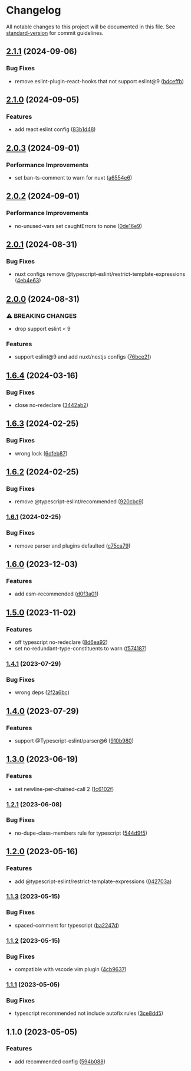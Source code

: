 # Changelog

All notable changes to this project will be documented in this file. See [standard-version](https://github.com/conventional-changelog/standard-version) for commit guidelines.

## [2.1.1](https://github.com/buka-lnc/npm.eslint-config/compare/v2.1.0...v2.1.1) (2024-09-06)


### Bug Fixes

* remove eslint-plugin-react-hooks that not support eslint@9 ([bdceffb](https://github.com/buka-lnc/npm.eslint-config/commit/bdceffb8fe59dd12ff20893c33904526f5d2e400))

## [2.1.0](https://github.com/buka-lnc/npm.eslint-config/compare/v2.0.3...v2.1.0) (2024-09-05)


### Features

* add react eslint config ([83b1d48](https://github.com/buka-lnc/npm.eslint-config/commit/83b1d48915469630b7a72561e7d6408996db4b63))

## [2.0.3](https://github.com/buka-lnc/npm.eslint-config/compare/v2.0.2...v2.0.3) (2024-09-01)


### Performance Improvements

* set ban-ts-comment to warn for nuxt ([a6554e6](https://github.com/buka-lnc/npm.eslint-config/commit/a6554e6bf20d311f1463609fe05e39740c405ca8))

## [2.0.2](https://github.com/buka-lnc/npm.eslint-config/compare/v2.0.1...v2.0.2) (2024-09-01)


### Performance Improvements

* no-unused-vars set caughtErrors to none ([0de16e9](https://github.com/buka-lnc/npm.eslint-config/commit/0de16e987650cb8bb5ef869c1c0ccb09beab3c23))

## [2.0.1](https://github.com/buka-lnc/npm.eslint-config/compare/v2.0.0...v2.0.1) (2024-08-31)


### Bug Fixes

* nuxt configs remove @typescript-eslint/restrict-template-expressions ([4eb4e63](https://github.com/buka-lnc/npm.eslint-config/commit/4eb4e63f92bfe08232385e3359f6330470a1a440))

## [2.0.0](https://github.com/buka-lnc/npm.eslint-config/compare/v1.6.4...v2.0.0) (2024-08-31)


### ⚠ BREAKING CHANGES

* drop support eslint < 9

### Features

* support eslint@9 and add nuxt/nestjs configs ([76bce2f](https://github.com/buka-lnc/npm.eslint-config/commit/76bce2f535c99008425e201ca8a8fd35b442d1dc))

## [1.6.4](https://github.com/buka-lnc/npm.eslint-config/compare/v1.6.3...v1.6.4) (2024-03-16)


### Bug Fixes

* close no-redeclare ([3442ab2](https://github.com/buka-lnc/npm.eslint-config/commit/3442ab224c133ecf6ccdba3a089652a33b16a044))

## [1.6.3](https://github.com/buka-lnc/npm.eslint-config/compare/v1.6.2...v1.6.3) (2024-02-25)


### Bug Fixes

* wrong lock ([6dfeb87](https://github.com/buka-lnc/npm.eslint-config/commit/6dfeb87069ac79ee318582cbc1a0da7563218ab9))

## [1.6.2](https://github.com/buka-lnc/npm.eslint-config/compare/v1.6.1...v1.6.2) (2024-02-25)


### Bug Fixes

* remove @typescript-eslint/recommended ([920cbc9](https://github.com/buka-lnc/npm.eslint-config/commit/920cbc90ebd77b4228dc7dd153dc0356eb65677c))

### [1.6.1](https://github.com/buka-lnc/npm.eslint-config/compare/v1.6.0...v1.6.1) (2024-02-25)


### Bug Fixes

* remove parser and plugins defaulted ([c75ca79](https://github.com/buka-lnc/npm.eslint-config/commit/c75ca79f6c21f1b0e93ffca87c5b09af3c47697e))

## [1.6.0](https://github.com/buka-lnc/npm.eslint-config/compare/v1.5.0...v1.6.0) (2023-12-03)


### Features

* add esm-recommended ([d0f3a01](https://github.com/buka-lnc/npm.eslint-config/commit/d0f3a01262bd9eff27ac42957459ebc3991f952c))

## [1.5.0](https://github.com/Val-istar-Guo/eslint-config/compare/v1.4.1...v1.5.0) (2023-11-02)


### Features

* off typescript no-redeclare ([8d6ea92](https://github.com/Val-istar-Guo/eslint-config/commit/8d6ea92f815c5dc2ff2d5940e7c5d375d5cd4fc3))
* set no-redundant-type-constituents to warn ([f574187](https://github.com/Val-istar-Guo/eslint-config/commit/f5741871be82766ffcb72bd2ee777f3c3d75ed03))

### [1.4.1](https://github.com/Val-istar-Guo/eslint-config/compare/v1.4.0...v1.4.1) (2023-07-29)


### Bug Fixes

* wrong deps ([2f2a6bc](https://github.com/Val-istar-Guo/eslint-config/commit/2f2a6bc0c35bcf36d1af78b147c79fa5ea8b5672))

## [1.4.0](https://github.com/Val-istar-Guo/eslint-config/compare/v1.3.0...v1.4.0) (2023-07-29)


### Features

* support @Typescript-eslint/parser@6 ([910b980](https://github.com/Val-istar-Guo/eslint-config/commit/910b980c949f73280e61bee1c8fb5c00c472c1d7))

## [1.3.0](https://github.com/Val-istar-Guo/eslint-config/compare/v1.2.1...v1.3.0) (2023-06-19)


### Features

* set newline-per-chained-call 2 ([1c6102f](https://github.com/Val-istar-Guo/eslint-config/commit/1c6102f86b71a8ad1c0e9592aa77a6b4a04dfd55))

### [1.2.1](https://github.com/Val-istar-Guo/eslint-config/compare/v1.2.0...v1.2.1) (2023-06-08)


### Bug Fixes

* no-dupe-class-members rule for typescript ([544d9f5](https://github.com/Val-istar-Guo/eslint-config/commit/544d9f5663f41011354a9d5853713a3c729cea0e))

## [1.2.0](https://github.com/Val-istar-Guo/eslint-config/compare/v1.1.3...v1.2.0) (2023-05-16)


### Features

* add @typescript-eslint/restrict-template-expressions ([042703a](https://github.com/Val-istar-Guo/eslint-config/commit/042703a0d9235f65d6b68fd780364a10ce1e3ffe))

### [1.1.3](https://github.com/Val-istar-Guo/eslint-config/compare/v1.1.2...v1.1.3) (2023-05-15)


### Bug Fixes

* spaced-comment for typescript ([ba2247d](https://github.com/Val-istar-Guo/eslint-config/commit/ba2247d214ae1f1cd68cf31fce53c5c53dda14d4))

### [1.1.2](https://github.com/Val-istar-Guo/eslint-config/compare/v1.1.1...v1.1.2) (2023-05-15)


### Bug Fixes

* compatible with vscode vim plugin ([4cb9637](https://github.com/Val-istar-Guo/eslint-config/commit/4cb963788861b9398b4638b20c81e75805eaf4e1))

### [1.1.1](https://github.com/Val-istar-Guo/eslint-config/compare/v1.1.0...v1.1.1) (2023-05-05)


### Bug Fixes

* typescript recommended not include autofix rules ([3ce8dd5](https://github.com/Val-istar-Guo/eslint-config/commit/3ce8dd5c04ababe962a17d6be57289fbafb28c1f))

## 1.1.0 (2023-05-05)


### Features

* add recommended config ([594b088](https://github.com/Val-istar-Guo/eslint-config/commit/594b088f8e908e48045cea4ed7416d0f3f806399))
